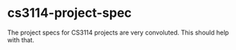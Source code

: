 # cs3114-project-spec
The project specs for CS3114 projects are very convoluted. This should help with that.
